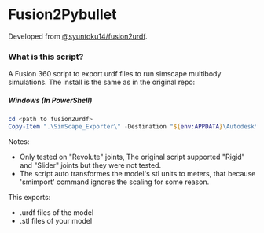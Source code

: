 
# Fusion2Pybullet

Developed from [@syuntoku14/fusion2urdf](https://github.com/syuntoku14/fusion2urdf). 

### What is this script?

A Fusion 360 script to export urdf files to run simscape multibody simulations.
The install  is the same as in the original repo:

##### Windows (In PowerShell)

```powershell
cd <path to fusion2urdf>
Copy-Item ".\SimScape_Exporter\" -Destination "${env:APPDATA}\Autodesk\Autodesk Fusion 360\API\Scripts\" -Recurse
```

Notes: 
* Only tested on "Revolute" joints,  The original script supported "Rigid" and "Slider" joints but they were not tested.
* The script auto transformes the model's stl units to meters, that because 'smimport' command ignores the scaling for some reason.

This exports:

* .urdf files of the model
* .stl files of your model